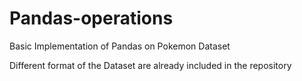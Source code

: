 # Pandas-operations

Basic Implementation of Pandas on Pokemon Dataset

Different format of the Dataset are already included in the repository
